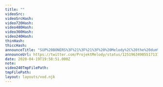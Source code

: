 ```yaml
---
title: ""
videoSrc: 
videoSrcHash: 
video720Hash: 
video480Hash: 
video360Hash: 
video240Hash: 
thinHash: 
thiccHash: 
announceTitle: "SUP%20BONERS%3F%21%3F%21%3F%20%20Melody%2C%20the%20dum%2C%20was%20up%20all%20night%20watching%20anime%2C%20so%20she%27s%20dead%20ass%20asleep...%20THE%20FOOL%21%20Now%20is%20Melware%27s%20time%20to%20shine%21%21"
announceUrl: https://twitter.com/ProjektMelody/status/1251963490551713792
date: 2020-04-19T19:58:51.000Z
note: 
video240TmpFilePath: 
tmpFilePath: 
layout: layouts/vod.njk
---
```

